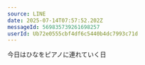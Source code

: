 ```yaml
---
source: LINE
date: 2025-07-14T07:57:52.202Z
messageId: 569835739261698257
userId: Ub72e0555cbf4df6c5440b4dc7993c71d
---
```


今日はひなをピアノに連れていく日